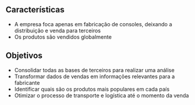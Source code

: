 ## Características

- A empresa foca apenas em fabricação de consoles, deixando a distribuição e venda para terceiros  
- Os produtos são vendidos globalmente

## Objetivos

- Consolidar todas as bases de terceiros para realizar uma análise  
- Transformar dados de vendas em informações relevantes para a fabricante  
- Identificar quais são os produtos mais populares em cada país  
- Otimizar o processo de transporte e logística até o momento da venda
